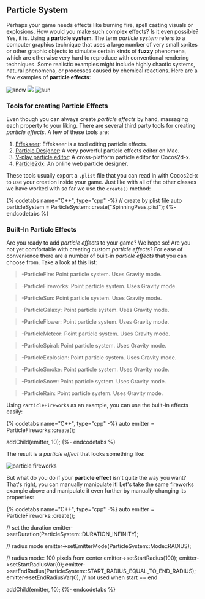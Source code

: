 ## Particle System
Perhaps your game needs effects like burning fire, spell casting visuals or explosions.
How would you make such complex effects? Is it even possible? Yes, it is. Using
a __particle system__. The term _particle system_ refers to a computer graphics
technique that uses a large number of very small sprites or other graphic objects to simulate certain kinds of __fuzzy__ phenomena, which are otherwise very hard to reproduce with conventional rendering techniques. Some realistic examples might include highly chaotic systems, natural phenomena, or processes caused by chemical reactions. Here are a few examples of __particle effects__:

![](other_node_types-img/particle1.png "snow") ![](basic_concepts-img/smallSpacer.png "") ![](other_node_types-img/particle3.png "sun")

### Tools for creating Particle Effects
Even though you can always create _particle effects_ by hand, massaging each
property to your liking. There are several third party tools for creating
_particle effects_. A few of these tools are:

1. [Effekseer](https://github.com/effekseer/EffekseerForCocos2d-x): Effekseer is a tool editing particle effects.
2. [Particle Designer](https://71squared.com/particledesigner): A very powerful particle effects editor on Mac.
3. [V-play particle editor](http://v-play.net/2014/02/v-play-particle-editor-for-cocos2d-and-v-play/): A cross-platform particle editor for Cocos2d-x.
4. [Particle2dx](http://www.effecthub.com/particle2dx): An online web particle designer.

These tools usually export a `.plist` file that you can read in with Cocos2d-x to use your creation inside your game. Just like with all of the other classes we have worked with so far we use the `create()` method:

{% codetabs name="C++", type="cpp" -%}
// create by plist file
auto particleSystem = ParticleSystem::create("SpinningPeas.plist");
{%- endcodetabs %}

### Built-In Particle Effects
Are you ready to add _particle effects_ to your game? We hope so! Are you not yet
comfortable with creating custom _particle effects_? For ease of convenience there
are a number of built-in _particle effects_ that you can choose from. Take a look
at this list:

  >-ParticleFire: Point particle system. Uses Gravity mode.

  >-ParticleFireworks: Point particle system. Uses Gravity mode.

  >-ParticleSun: Point particle system. Uses Gravity mode.

  >-ParticleGalaxy: Point particle system. Uses Gravity mode.

  >-ParticleFlower: Point particle system. Uses Gravity mode.

  >-ParticleMeteor: Point particle system. Uses Gravity mode.

  >-ParticleSpiral: Point particle system. Uses Gravity mode.

  >-ParticleExplosion: Point particle system. Uses Gravity mode.

  >-ParticleSmoke: Point particle system. Uses Gravity mode.

  >-ParticleSnow: Point particle system. Uses Gravity mode.

  >-ParticleRain: Point particle system. Uses Gravity mode.

Using `ParticleFireworks` as an example, you can use the built-in effects easily:

{% codetabs name="C++", type="cpp" -%}
auto emitter = ParticleFireworks::create();

addChild(emitter, 10);
{%- endcodetabs %}

The result is a _particle effect_ that looks something like:

![](other_node_types-img/particle2.png "particle fireworks")

But what do you do if your __particle effect__ isn't quite the way you want?
That's right, you can manually manipulate it! Let's take the same fireworks example
above and manipulate it even further by manually changing its properties:

{% codetabs name="C++", type="cpp" -%}
auto emitter = ParticleFireworks::create();

// set the duration
emitter->setDuration(ParticleSystem::DURATION_INFINITY);

// radius mode
emitter->setEmitterMode(ParticleSystem::Mode::RADIUS);

// radius mode: 100 pixels from center
emitter->setStartRadius(100);
emitter->setStartRadiusVar(0);
emitter->setEndRadius(ParticleSystem::START_RADIUS_EQUAL_TO_END_RADIUS);
emitter->setEndRadiusVar(0);    // not used when start == end

addChild(emitter, 10);
{%- endcodetabs %}

<!--### Creating Particles
Building your own _particle effects_ is a rather complex process of setting
properties to achieve the desired effects. There are a lot of properties so let's
get familiar with some of the most basic ones. Don't worry, just keep this as a
reference to refer back to! Basic _particle_ properties include:

  >-startSize: Start size of the particles in pixels.

  >-endSize: Use kCCParticleStartSizeEqualToEndSize if you want that the start size == end size.

  >-startColor: (a ccColor4F).

  >-endColor: (a ccColor4F).

  >-life: time to live of the particles in seconds.

  >-angle: (a float). Starting degrees of the particle.

  >-positon: (a Vec2).

  >-centerOfGravity: (a Point).

Besides the properties each _particle_ has, the _particle system_ itself also has
properties that can be changed to achieve your desired effects. Some of these
include:

  >-emissionRate: How many particle are emitted per second?

  >-duration: How many seconds does the particle system live? Use kCCParticleDurationInfinity for infinity.

  >-blendFunc: The OpenGL blending function used for the system. (a ccBlendFunc).

  >-positionType: Use kCCPositionTypeFree (default one) for moving particles freely.
  Or use kCCPositionTypeGrouped to move them in a group.

  >-texture: The texture used for the particles. (a Texture2D).

### Particle System Modes
_Particle systems_ have two modes of operation. _Gravity Mode_ and _Radius Mode_.

#### Gravity Mode
_Gravity Mode_ lets particles fly toward or away from a center point. It's strength
is that it allows very dynamic, organic effects.

![](other_node_types-img/particle6.png "Gravity Mode")

_Gravity Mode_ only has a few properties that you can change. They are:

  >-gravity: The gravity of the particle system.

  >-speed: The speed at which the particles are emitted.

  >-speedVar: The speed variance.

  >-tangencialAccel: The tangential acceleration of the particles.

  >-tangencialAccelVar: The tangential acceleration variance.

  >-radialAccel: The radial acceleration of the particles.

  >-radialAccelVar: The radial acceleration variance.

#### Radius Mode
_Radius Mode_ causes particles to rotate in a circle. It also allows you to create
spiral effects with particles either rushing inward or rotating outward.

![](other_node_types-img/particle5.png "Radius Mode")

_Radius Mode_ only has a few properties that you can change. They are:

  >-startRadius: The starting radius of the particles

  >-startRadiusVar: The starting radius variance

  >-endRadius: The ending radius of the particles.

  >-endRadiusVar: The ending radius variance

  >-rotatePerSecond: Number of degrees to rotate a particle around the source pos per second.

  >-rotatePerSecondVar: Number of degrees variance.

This all sounds really complicated but the fact that the code is simple helps to
clarify these concepts. Let's take a look at an example to tie everything together:
```cpp
//Create by plist file
auto particleSystem = ParticleSystem::create("SpinningPeas.plist");

// set the duration
particleSystem->setDuration(ParticleSystem::DURATION_INFINITY);

// radius mode
particleSystem->setEmitterMode(ParticleSystem::Mode::RADIUS);

// radius mode: 100 pixels from center
particleSystem->setStartRadius(100);
particleSystem->setStartRadiusVar(0);
particleSystem->setEndRadius(ParticleSystem::START_RADIUS_EQUAL_TO_END_RADIUS);
particleSystem->setEndRadiusVar(0);    // not used when start == end

// radius mode: degrees per second
// 45 * 4 seconds of life = 180 degrees
particleSystem->setRotatePerSecond(45);
particleSystem->setRotatePerSecondVar(0);
```
![](other_node_types-img/particle4.png)

** JASON - Replace the above screenshot with example from chapter 7 demo code
-->
